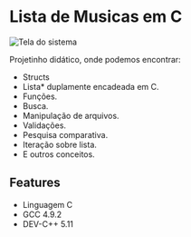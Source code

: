 # Lista de Musicas em C


![Tela do sistema](diogoregis.com.br/portifolio/img/Screenshot_6.png)


Projetinho didático, onde podemos encontrar:

- Structs
- Lista* duplamente encadeada em C.
- Funções.
- Busca.
- Manipulação de arquivos.
- Validações.
- Pesquisa comparativa.
- Iteração sobre lista.
- E outros conceitos.

## Features
- Linguagem C
- GCC 4.9.2
- DEV-C++ 5.11
